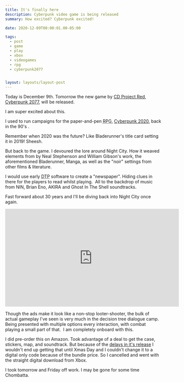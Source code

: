 ```yaml
---
title: It's finally here
description: Cyberpunk video game is being released
summary: How excited? Cyberpunk excited!

date: 2020-12-09T00:00:01.00-05:00

tags:
  - post
  - game
  - play
  - xbox
  - videogames
  - rpg
  - cyberpunk2077


layout: layouts/layout-post
---
```

Today is December 9th. Tomorrow the new game by [CD Project Red](https://en.cdprojektred.com), [Cyberpunk 2077](https://www.cyberpunk.net/us/en/), will be released.

I am super excited about this.

I used to run campaigns for the paper-and-pen <abbr title="role-playing game">RPG</abbr>, [Cyberpunk 2020](https://talsorianstore.com/products/cyberpunk-2020), back in the 90's .

Remember when 2020 was the future? Like Bladerunner's title card setting it in 2019! Sheesh.

But back to the game. I devoured the lore around Night City. How it weaved elements from by Neal Stephenson and William Gibson's work, the aforementioned Bladerunner, Manga, as well as the "noir" settings from other films & literature.

I would use early <abbr title="desktop publishing software">DTP</abbr> software to create a "newspaper". Hiding clues in there for the players to read whilst playing.  All to the backdrop of music from NIN, Brian Eno, AKIRA and Ghost In The Shell soundtracks.

Fast forward about 30 years and I'll be diving back into Night City once again.
<div class="yt-container">
<iframe width="560" height="315" src="https://www.youtube-nocookie.com/embed/UnA7tepsc7s" frameborder="0" allow="accelerometer; autoplay; clipboard-write; encrypted-media; gyroscope; picture-in-picture" allowfullscreen></iframe>
</div>

Though the ads make it look like a non-stop looter-shooter, the bulk of actual gameplay I've seen is very much in the decision tree dialogue camp. Being presented with multiple options every interaction, with combat playing a small part of that.  I am completely onboard with this.

I did pre-order this on Amazon. Took advantage of a deal to get the case, stickers, map, and soundtrack. But because of the [delays in it's release](https://www.theverge.com/2020/10/27/21536662/cyberpunk-2077-cd-projekt-red-delay-december) I wouldn't end up getting that until Xmas Day and I couldn't change it to a digital only code because of the bundle price. So I cancelled and went with the straight digital download from Xbox.

I took tomorrow and Friday off work. I may be gone for some time Chombatta.